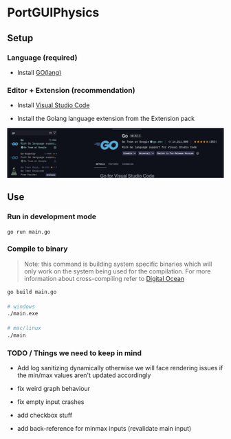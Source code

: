 # PortGUIPhysics

## Setup

### Language (required)

- Install [GO(lang)](https://go.dev/doc/install)

### Editor + Extension (recommendation)

- Install [Visual Studio Code](https://code.visualstudio.com)

- Install the Golang language extension from the Extension pack

![extension tab](.github/ext.png)

## Use

### Run in development mode

```
go run main.go
```

### Compile to binary

> Note: this command is building system specific binaries which will only work on the system being used for the compilation. For more information about cross-compiling refer to [Digital Ocean](https://www.digitalocean.com/community/tutorials/building-go-applications-for-different-operating-systems-and-architectures)

```bash
go build main.go

# windows
./main.exe

# mac/linux
./main
```

### TODO / Things we need to keep in mind

- Add log sanitizing dynamically
  otherwise we will face rendering issues if the min/max values aren't updated accordingly

- fix weird graph behaviour
- fix empty input crashes
- add checkbox stuff
- add back-reference for minmax inputs (revalidate main input)
